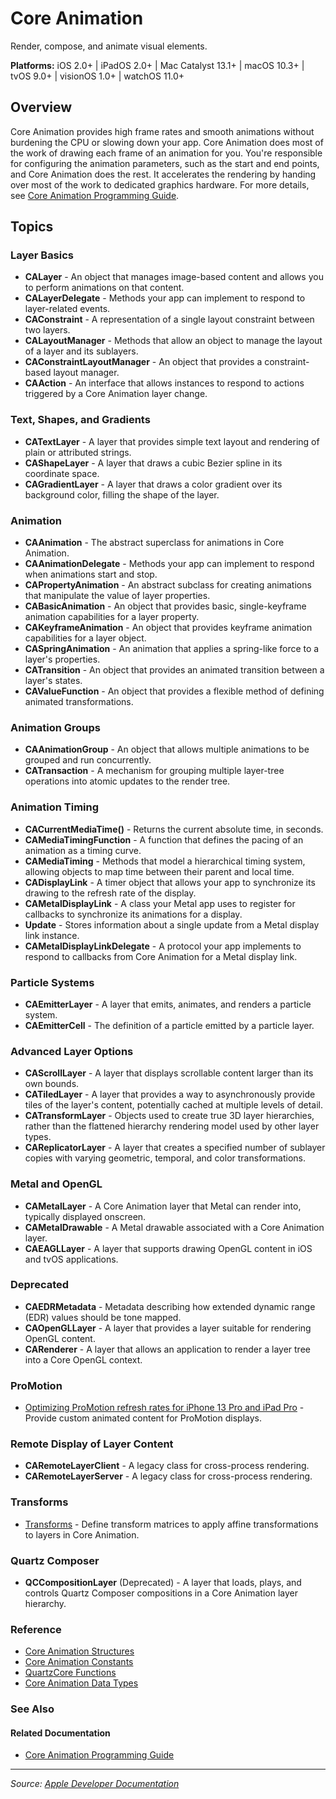 # Core Animation

Render, compose, and animate visual elements.

**Platforms:** iOS 2.0+ | iPadOS 2.0+ | Mac Catalyst 13.1+ | macOS 10.3+ | tvOS 9.0+ | visionOS 1.0+ | watchOS 11.0+

## Overview

Core Animation provides high frame rates and smooth animations without burdening the CPU or slowing down your app. Core Animation does most of the work of drawing each frame of an animation for you. You're responsible for configuring the animation parameters, such as the start and end points, and Core Animation does the rest. It accelerates the rendering by handing over most of the work to dedicated graphics hardware. For more details, see [Core Animation Programming Guide](https://developer.apple.com/library/archive/documentation/Cocoa/Conceptual/CoreAnimation_guide/).

## Topics

### Layer Basics

- **CALayer** - An object that manages image-based content and allows you to perform animations on that content.
- **CALayerDelegate** - Methods your app can implement to respond to layer-related events.
- **CAConstraint** - A representation of a single layout constraint between two layers.
- **CALayoutManager** - Methods that allow an object to manage the layout of a layer and its sublayers.
- **CAConstraintLayoutManager** - An object that provides a constraint-based layout manager.
- **CAAction** - An interface that allows instances to respond to actions triggered by a Core Animation layer change.

### Text, Shapes, and Gradients

- **CATextLayer** - A layer that provides simple text layout and rendering of plain or attributed strings.
- **CAShapeLayer** - A layer that draws a cubic Bezier spline in its coordinate space.
- **CAGradientLayer** - A layer that draws a color gradient over its background color, filling the shape of the layer.

### Animation

- **CAAnimation** - The abstract superclass for animations in Core Animation.
- **CAAnimationDelegate** - Methods your app can implement to respond when animations start and stop.
- **CAPropertyAnimation** - An abstract subclass for creating animations that manipulate the value of layer properties.
- **CABasicAnimation** - An object that provides basic, single-keyframe animation capabilities for a layer property.
- **CAKeyframeAnimation** - An object that provides keyframe animation capabilities for a layer object.
- **CASpringAnimation** - An animation that applies a spring-like force to a layer's properties.
- **CATransition** - An object that provides an animated transition between a layer's states.
- **CAValueFunction** - An object that provides a flexible method of defining animated transformations.

### Animation Groups

- **CAAnimationGroup** - An object that allows multiple animations to be grouped and run concurrently.
- **CATransaction** - A mechanism for grouping multiple layer-tree operations into atomic updates to the render tree.

### Animation Timing

- **CACurrentMediaTime()** - Returns the current absolute time, in seconds.
- **CAMediaTimingFunction** - A function that defines the pacing of an animation as a timing curve.
- **CAMediaTiming** - Methods that model a hierarchical timing system, allowing objects to map time between their parent and local time.
- **CADisplayLink** - A timer object that allows your app to synchronize its drawing to the refresh rate of the display.
- **CAMetalDisplayLink** - A class your Metal app uses to register for callbacks to synchronize its animations for a display.
- **Update** - Stores information about a single update from a Metal display link instance.
- **CAMetalDisplayLinkDelegate** - A protocol your app implements to respond to callbacks from Core Animation for a Metal display link.

### Particle Systems

- **CAEmitterLayer** - A layer that emits, animates, and renders a particle system.
- **CAEmitterCell** - The definition of a particle emitted by a particle layer.

### Advanced Layer Options

- **CAScrollLayer** - A layer that displays scrollable content larger than its own bounds.
- **CATiledLayer** - A layer that provides a way to asynchronously provide tiles of the layer's content, potentially cached at multiple levels of detail.
- **CATransformLayer** - Objects used to create true 3D layer hierarchies, rather than the flattened hierarchy rendering model used by other layer types.
- **CAReplicatorLayer** - A layer that creates a specified number of sublayer copies with varying geometric, temporal, and color transformations.

### Metal and OpenGL

- **CAMetalLayer** - A Core Animation layer that Metal can render into, typically displayed onscreen.
- **CAMetalDrawable** - A Metal drawable associated with a Core Animation layer.
- **CAEAGLLayer** - A layer that supports drawing OpenGL content in iOS and tvOS applications.

### Deprecated

- **CAEDRMetadata** - Metadata describing how extended dynamic range (EDR) values should be tone mapped.
- **CAOpenGLLayer** - A layer that provides a layer suitable for rendering OpenGL content.
- **CARenderer** - A layer that allows an application to render a layer tree into a Core OpenGL context.

### ProMotion

- [Optimizing ProMotion refresh rates for iPhone 13 Pro and iPad Pro](https://developer.apple.com/documentation/quartzcore/optimizing_promotion_refresh_rates_for_iphone_13_pro_and_ipad_pro) - Provide custom animated content for ProMotion displays.

### Remote Display of Layer Content

- **CARemoteLayerClient** - A legacy class for cross-process rendering.
- **CARemoteLayerServer** - A legacy class for cross-process rendering.

### Transforms

- [Transforms](https://developer.apple.com/documentation/quartzcore/transforms) - Define transform matrices to apply affine transformations to layers in Core Animation.

### Quartz Composer

- **QCCompositionLayer** (Deprecated) - A layer that loads, plays, and controls Quartz Composer compositions in a Core Animation layer hierarchy.

### Reference

- [Core Animation Structures](https://developer.apple.com/documentation/quartzcore/structures)
- [Core Animation Constants](https://developer.apple.com/documentation/quartzcore/constants)
- [QuartzCore Functions](https://developer.apple.com/documentation/quartzcore/functions)
- [Core Animation Data Types](https://developer.apple.com/documentation/quartzcore/data_types)

### See Also

#### Related Documentation

- [Core Animation Programming Guide](https://developer.apple.com/library/archive/documentation/Cocoa/Conceptual/CoreAnimation_guide/)

---

*Source: [Apple Developer Documentation](https://developer.apple.com/documentation/QuartzCore)*